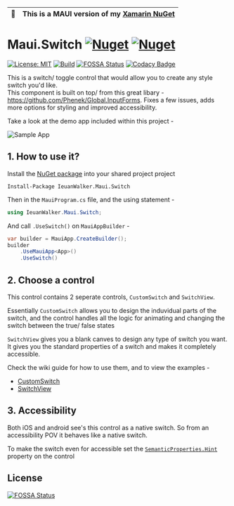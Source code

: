 | :memo:        | This is a MAUI version of my [Xamarin NuGet](https://github.com/IeuanWalker?tab=repositories&q=switch&type=&language=&sort=)      |
|---------------|:------------------------|

# Maui.Switch [![Nuget](https://img.shields.io/nuget/v/IeuanWalker.Maui.Switch)](https://www.nuget.org/packages/IeuanWalker.Maui.Switch) [![Nuget](https://img.shields.io/nuget/dt/IeuanWalker.Maui.Switch)](https://www.nuget.org/packages/IeuanWalker.Maui.Switch) 

[![License: MIT](https://img.shields.io/badge/License-MIT-green.svg)](https://opensource.org/licenses/MIT)
[![Build](https://github.com/IeuanWalker/Maui.Switch/actions/workflows/build.yml/badge.svg)](https://github.com/IeuanWalker/Maui.Switch/actions/workflows/build.yml)
[![FOSSA Status](https://app.fossa.com/api/projects/git%2Bgithub.com%2FIeuanWalker%2FMaui.Switch.svg?type=shield)](https://app.fossa.com/projects/git%2Bgithub.com%2FIeuanWalker%2FMaui.Switch?ref=badge_shield)
[![Codacy Badge](https://app.codacy.com/project/badge/Grade/e27a4d0f0b92409283583e65ffc7e10b)](https://app.codacy.com/gh/IeuanWalker/Maui.Switch/dashboard?utm_source=gh&utm_medium=referral&utm_content=&utm_campaign=Badge_grade)

This is a switch/ toggle control that would allow you to create any style switch you'd like. <br>
This component is built on top/ from this great libary - https://github.com/Phenek/Global.InputForms. Fixes a few issues, adds more options for styling and improved accessibility.

Take a look at the demo app included within this project - 

![Sample App](Doc/SampleApp.gif)

## 1. How to use it?
Install the [NuGet package](https://www.nuget.org/packages/IeuanWalker.Maui.Switch) into your shared project project
```
Install-Package IeuanWalker.Maui.Switch
```

Then in the `MauiProgram.cs` file, and the using statement - 
```csharp
using IeuanWalker.Maui.Switch;
```
And call `.UseSwitch()` on `MauiAppBuilder` - 
```csharp
var builder = MauiApp.CreateBuilder();
builder
    .UseMauiApp<App>()
    .UseSwitch()
```

## 2. Choose a control
This control contains 2 seperate controls, `CustomSwitch` and `SwitchView`.

Essentially `CustomSwitch` allows you to design the induvidual parts of the switch, and the control handles all the logic for animating and changing the switch between the true/ false states

`SwitchView` gives you a blank canves to design any type of switch you want. It gives you the standard properties of a switch and makes it completely accessible.

Check the wiki guide for how to use them, and to view the examples - 
- [CustomSwitch](https://github.com/IeuanWalker/Maui.Switch/wiki/CustomSwitch)
- [SwitchView](https://github.com/IeuanWalker/Maui.Switch/wiki/SwitchView)

## 3. Accessibility
Both iOS and android see's this control as a native switch. So from an accessibility POV it behaves like a native switch.

To make the switch even for accessible set the [`SemanticProperties.Hint`](https://learn.microsoft.com/en-us/dotnet/maui/fundamentals/accessibility?view=net-maui-7.0#hint) property on the control

## License
[![FOSSA Status](https://app.fossa.com/api/projects/git%2Bgithub.com%2FIeuanWalker%2FMaui.Switch.svg?type=large)](https://app.fossa.com/projects/git%2Bgithub.com%2FIeuanWalker%2FMaui.Switch?ref=badge_large)
